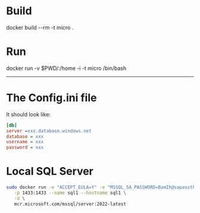 # Build
docker build --rm -t micro .

# Run
docker run  -v $PWD/:/home -i -t micro /bin/bash

---
# The Config.ini file
It should look like:
```ini
[db]
server =xxx.database.windows.net
database = xxx
username = xxx
password = xxx
```


# Local SQL Server

```sh
sudo docker run -e "ACCEPT_EULA=Y" -e "MSSQL_SA_PASSWORD=BamIh@sapassthign1!!!!20" \
   -p 1433:1433 --name sql1 --hostname sql1 \
   -d \
   mcr.microsoft.com/mssql/server:2022-latest

```

